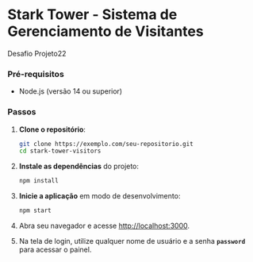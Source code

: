 # Stark Tower - Sistema de Gerenciamento de Visitantes

Desafio Projeto22

### Pré-requisitos

- Node.js (versão 14 ou superior)

### Passos

1. **Clone o repositório**:

   ```sh
   git clone https://exemplo.com/seu-repositorio.git
   cd stark-tower-visitors
   ```

2. **Instale as dependências** do projeto:

   ```sh
   npm install
   ```

3. **Inicie a aplicação** em modo de desenvolvimento:

   ```sh
   npm start
   ```

4. Abra seu navegador e acesse [http://localhost:3000](http://localhost:3000).

5. Na tela de login, utilize qualquer nome de usuário e a senha **`password`** para acessar o painel.
